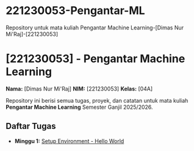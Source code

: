 # 221230053-Pengantar-ML
Repository untuk mata kuliah Pengantar Machine Learning-[Dimas Nur Mi'Raj]-[221230053]
# [221230053] - Pengantar Machine Learning

**Nama:** [Dimas Nur Mi'Raj]
**NIM:** [221230053]
**Kelas:** [04A]

Repository ini berisi semua tugas, proyek, dan catatan untuk mata kuliah **Pengantar Machine Learning** Semester Ganjil 2025/2026.

## Daftar Tugas
- **Minggu 1:** [Setup Environment - Hello World](https://github.com/dimasnurmiraj/221230053-Pengantar-ML/blob/main/Tugas_Minggu_1_Hello_World.ipynb)
